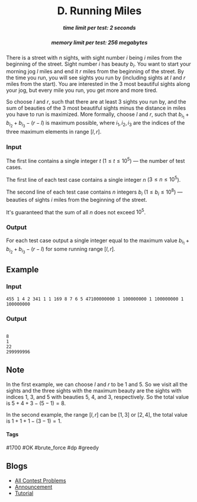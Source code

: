 <h1 style='text-align: center;'> D. Running Miles</h1>

<h5 style='text-align: center;'>time limit per test: 2 seconds</h5>
<h5 style='text-align: center;'>memory limit per test: 256 megabytes</h5>

There is a street with $n$ sights, with sight number $i$ being $i$ miles from the beginning of the street. Sight number $i$ has beauty $b_i$. You want to start your morning jog $l$ miles and end it $r$ miles from the beginning of the street. By the time you run, you will see sights you run by (including sights at $l$ and $r$ miles from the start). You are interested in the $3$ most beautiful sights along your jog, but every mile you run, you get more and more tired.

So choose $l$ and $r$, such that there are at least $3$ sights you run by, and the sum of beauties of the $3$ most beautiful sights minus the distance in miles you have to run is maximized. More formally, choose $l$ and $r$, such that $b_{i_1} + b_{i_2} + b_{i_3} - (r - l)$ is maximum possible, where $i_1, i_2, i_3$ are the indices of the three maximum elements in range $[l, r]$.

### Input

The first line contains a single integer $t$ ($1 \leq t \leq 10^5$) — the number of test cases.

The first line of each test case contains a single integer $n$ ($3 \leq n \leq 10^5$).

The second line of each test case contains $n$ integers $b_i$ ($1 \leq b_i \leq 10^8$) — beauties of sights $i$ miles from the beginning of the street.

It's guaranteed that the sum of all $n$ does not exceed $10^5$.

### Output

For each test case output a single integer equal to the maximum value $b_{i_1} + b_{i_2} + b_{i_3} - (r - l)$ for some running range $[l, r]$.

## Example

### Input


```text
455 1 4 2 341 1 1 169 8 7 6 5 47100000000 1 100000000 1 100000000 1 100000000
```
### Output

```text

8
1
22
299999996

```
## Note

In the first example, we can choose $l$ and $r$ to be $1$ and $5$. So we visit all the sights and the three sights with the maximum beauty are the sights with indices $1$, $3$, and $5$ with beauties $5$, $4$, and $3$, respectively. So the total value is $5 + 4 + 3 - (5 - 1) = 8$.

In the second example, the range $[l, r]$ can be $[1, 3]$ or $[2, 4]$, the total value is $1 + 1 + 1 - (3 - 1) = 1$.



#### Tags 

#1700 #OK #brute_force #dp #greedy 

## Blogs
- [All Contest Problems](../Codeforces_Round_870_(Div._2).md)
- [Announcement](../blogs/Announcement.md)
- [Tutorial](../blogs/Tutorial.md)

